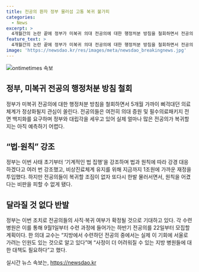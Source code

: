 ```yaml
---
title: 전공의 환자 정부 물러섬 고통 복귀 불가피
categories:
  - News
excerpt: >
  4개월간의 논란 끝에 정부가 미복귀 의대 전공의에 대한 행정처분 방침을 철회하면서 전공의들의 복귀에 관심이 모아지고 있다. 하지만 여전히 의대 증원과 필수 의료패키지 백지화를 요구하는 전공의들의 반발은 여전하며, 실제 복귀 여부에 대한 예측은 어렵다. 이에 대해 정부는 법과 원칙에 따른 강경 대응을 강조해왔으나, 의료진 부담과 환자의 불편으로 인해 일부 조치를 취한 것으로 보인다. 전공의들의 반응도 여전히 냉소적이며, 하반기 모집을 위해서는 사직서를 먼저 수리해야 하지만, 이에 대한 입장 차이가 여전히 존재한다. 이번 조치로 인해 의료계와 정부 간 갈등이 해소되는지에 대한 관심이 높다.
feature_text: >
  4개월간의 논란 끝에 정부가 미복귀 의대 전공의에 대한 행정처분 방침을 철회하면서 전공의들의 복귀에 관심이 모아지고 있다. 하지만 여전히 의대 증원과 필수 의료패키지 백지화를 요구하는 전공의들의 반발은 여전하며, 실제 복귀 여부에 대한 예측은 어렵다. 이에 대해 정부는 법과 원칙에 따른 강경 대응을 강조해왔으나, 의료진 부담과 환자의 불편으로 인해 일부 조치를 취한 것으로 보인다. 전공의들의 반응도 여전히 냉소적이며, 하반기 모집을 위해서는 사직서를 먼저 수리해야 하지만, 이에 대한 입장 차이가 여전히 존재한다. 이번 조치로 인해 의료계와 정부 간 갈등이 해소되는지에 대한 관심이 높다.
image: 'https://newsdao.kr/res/images/meta/newsdao_breakingnews.jpg'
---
```


<p><img src="https://newsdao.kr/res/images/meta/newsdao_breakingnews.jpg" alt="ontimetimes 속보" /></p>

<h2 data-ke-size="size26">정부, 미복귀 전공의 행정처분 방침 철회</h2>

<p data-ke-size="size16">정부가 미복귀 전공의에 대한 행정처분 방침을 철회하면서 5개월 가까이 삐걱대던 의료 체계가 정상화될지 관심이 쏠린다. 전공의들은 여전히 의대 증원 및 필수의료패키지 전면 백지화를 요구하며 정부와 대립각을 세우고 있어 실제 얼마나 많은 전공의가 복귀할지는 아직 예측하기 어렵다.</p>

<h2 data-ke-size="size26">“법·원칙” 강조</h2>

<p data-ke-size="size16">정부는 이번 사태 초기부터 ‘기계적인 법 집행’을 강조하며 법과 원칙에 따라 강경 대응하겠다고 여러 번 강조했고, 비상진료체계 유지를 위해 지금까지 1조원에 가까운 재정을 투입했다. 하지만 전공의들이 복귀할 조짐이 없자 또다시 한발 물러서면서, 원칙을 어겼다는 비판을 피할 수 없게 됐다.</p>

<h2 data-ke-size="size26">달라질 것 없다 반발</h2>

<p data-ke-size="size16">정부는 이번 조치로 전공의들의 사직·복귀 여부가 확정될 것으로 기대하고 있다. 각 수련병원은 이를 통해 9월1일부터 수련 과정에 들어가는 하반기 전공의를 22일부터 모집할 계획이다. 한 의대 교수는 “지방에서 수련하던 전공의 중에서는 실제 이 기회에 서울로 가려는 인원도 있는 것으로 알고 있다”며 “사정이 더 어려워질 수 있는 지방 병원들에 대한 대책도 필요하다”고 했다.</p>
실시간 뉴스 속보는, <a href="https://newsdao.kr" rel="dofollow">https://newsdao.kr</a>


